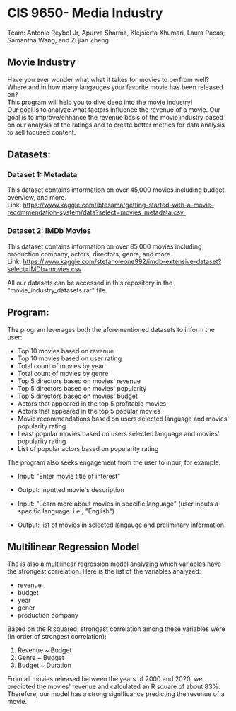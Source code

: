 # CIS 9650- Media Industry
Team: Antonio Reybol Jr, Apurva Sharma, Klejsierta Xhumari, Laura Pacas, Samantha Wang, and Zi jian Zheng

## Movie Industry
Have you ever wonder what what it takes for movies to perfrom well?\
Where and in how many langauges your favorite movie has been released on?\
This program will help you to dive deep into the movie industry!\
Our goal is to analyze what factors influence the revenue of a movie. 
Our goal is to improve/enhance the revenue basis of the movie industry based on our analysis of the ratings and to create better metrics for data analysis to sell focused content.

## Datasets:
### Dataset 1: Metadata
This dataset contains information on over 45,000 movies including budget, overview, and more. \
Link: https://www.kaggle.com/ibtesama/getting-started-with-a-movie-recommendation-system/data?select=movies_metadata.csv  
### Dataset 2: IMDb Movies
This dataset contains information on over 85,000 movies including production company, actors, directors, genre, and more. \
Link: https://www.kaggle.com/stefanoleone992/imdb-extensive-dataset?select=IMDb+movies.csv

All our datasets can be accessed in this repository in the "movie_industry_datasets.rar" file.

## Program: 
The program leverages both the aforementioned datasets to inform the user: 
 - Top 10 movies based on revenue 
 - Top 10 movies based on user rating 
 - Total count of movies by year 
 - Total count of movies by genre 
 - Top 5 directors based on movies' revenue 
 - Top 5 directors based on movies' popularity 
 - Top 5 directors based on movies' budget 
 - Actors that appeared in the top 5 profitable movies 
 - Actors that appeared in the top 5 popular movies 
 - Movie recommendations based on users selected language and movies' popularity rating
 - Least popular movies based on users selected language and movies' popularity rating 
 - List of popular actors based on popularity rating 

The program also seeks engagement from the user to inpur, for example: 
 - Input: "Enter movie title of interest"
 - Output: inputted movie's description 
 
 - Input: "Learn more about movies in specific language" (user inputs a specific language: i.e., "English")
 - Output: list of movies in selected langauge and preliminary information 

## Multilinear Regression Model 
The is also a multilinear regression model analyzing which variables have the strongest correlation. Here is the list of the variables analyzed: 
- revenue 
- budget
- year
- gener 
- production company

Based on the R squared, strongest correlation among these variables were (in order of strongest correlation): 
1. Revenue ~ Budget 
2. Genre ~ Budget 
3. Budget ~ Duration 

From all movies released between the years of 2000 and 2020, we predicted the movies' revenue and calculated an R square of about 83%. Therefore, our model has a strong significance predicting the revenue of a movie. 
